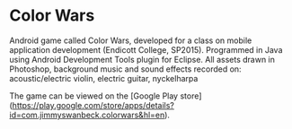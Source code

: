 # Color Wars

Android game called Color Wars, developed for a class on mobile application development (Endicott College, SP2015). 
Programmed in Java using Android Development Tools plugin for Eclipse. 
All assets drawn in Photoshop, background music and sound effects recorded on: 
acoustic/electric violin, electric guitar, nyckelharpa 

The game can be viewed on the [Google Play store]
(https://play.google.com/store/apps/details?id=com.jimmyswanbeck.colorwars&hl=en).
